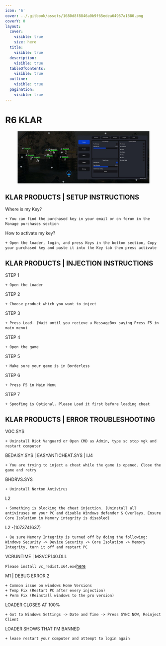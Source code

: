 ```yaml
---
icon: '6'
cover: ../.gitbook/assets/1680d8f8846a0b9f65edea64957a1880.png
coverY: 0
layout:
  cover:
    visible: true
    size: hero
  title:
    visible: true
  description:
    visible: true
  tableOfContents:
    visible: true
  outline:
    visible: true
  pagination:
    visible: true
---
```


# R6 KLAR

<figure><img src="../.gitbook/assets/r6 full (1).png" alt=""><figcaption></figcaption></figure>

## KLAR PRODUCTS | SETUP INSTRUCTIONS

Where is my Key?

```
+ You can find the purchased key in your email or on forum in the Manage purchases section
```

How to activate my key?

```
+ Open the loader, login, and press Keys in the bottom section, Copy your purchased key and paste it into the Key tab then press activate
```

## KLAR PRODUCTS | INJECTION INSTRUCTIONS

STEP 1

```
+ Open the Loader
```

STEP 2

```
+ Choose product which you want to inject
```

STEP 3

```
+ Press Load. (Wait until you recieve a MessageBox saying Press F5 in main menu)
```

STEP 4

```
+ Open the game
```

STEP 5

```
+ Make sure your game is in Borderless
```

STEP 6

```
+ Press F5 in Main Menu
```

STEP 7

```
+ Spoofing is Optional. Please Load it first before loading cheat

```

## KLAR PRODUCTS | ERROR TROUBLESHOOTING

VGC.SYS

```
+ Uninstall Riot Vanguard or Open CMD as Admin, type sc stop vgk and restart computer
```

BEDAISY.SYS | EASYANTICHEAT.SYS | IJ4

```
+ You are trying to inject a cheat while the game is opened. Close the game and retry
```

BHDRVS.SYS

```
+ Uninstall Norton Antivirus
```

L2

```
+ Something is blocking the cheat injection. (Uninstall all antiviruses on your PC and disable Windows defender & Overlays. Ensure Core Isolation in Memory integrity is disabled)
```

L2 -(1073741637)

```
+ Be sure Memory Integrity is turned off by doing the following: Windows Security -> Device Security -> Core Isolation -> Memory Integrity, turn it off and restart PC
```

VCRUNTIME | MSVCP140.DLL

`Please install vc_redist.x64.exe`[here](https://www.microsoft.com/en-us/download/details.aspx?id=48145)

M1 | DEBUG ERROR 2

```
+ Common issue on windows Home Versions
+ Temp Fix (Restart PC after every injection)
+ Perm Fix (Reinstall windows to the pro version)
```

LOADER CLOSES AT 100%

```
+ Got to Windows Settings -> Date and Time -> Press SYNC NOW, Reinject Client
```

LOADER SHOWS THAT I'M BANNED

```
+ lease restart your computer and attempt to login again
```

